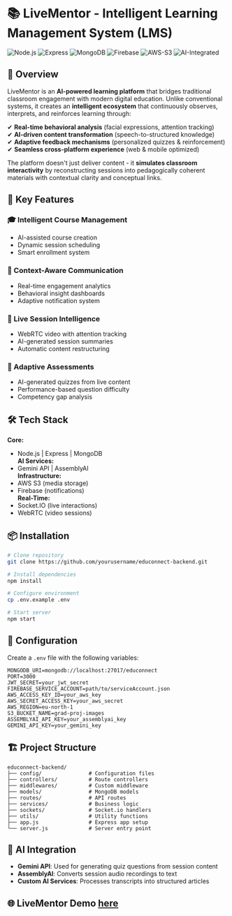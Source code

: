 # 📚 LiveMentor - Intelligent Learning Management System (LMS)

![Node.js](https://img.shields.io/badge/Node.js-18.x-green)
![Express](https://img.shields.io/badge/Express-4.x-lightgrey)
![MongoDB](https://img.shields.io/badge/MongoDB-6.x-brightgreen)
![Firebase](https://img.shields.io/badge/Firebase-Admin-yellow)
![AWS-S3](https://img.shields.io/badge/AWS-S3-orange)
![AI-Integrated](https://img.shields.io/badge/AI-Integrated-blueviolet)

## 🌟 Overview

LiveMentor is an **AI-powered learning platform** that bridges traditional classroom engagement with modern digital education. Unlike conventional systems, it creates an **intelligent ecosystem** that continuously observes, interprets, and reinforces learning through:

✔ **Real-time behavioral analysis** (facial expressions, attention tracking)  
✔ **AI-driven content transformation** (speech-to-structured knowledge)  
✔ **Adaptive feedback mechanisms** (personalized quizzes & reinforcement)  
✔ **Seamless cross-platform experience** (web & mobile optimized)  

The platform doesn't just deliver content - it **simulates classroom interactivity** by reconstructing sessions into pedagogically coherent materials with contextual clarity and conceptual links.

## 🚀 Key Features

### 🎓 Intelligent Course Management
- AI-assisted course creation
- Dynamic session scheduling
- Smart enrollment system

### 💬 Context-Aware Communication
- Real-time engagement analytics
- Behavioral insight dashboards
- Adaptive notification system

### 🎥 Live Session Intelligence
- WebRTC video with attention tracking
- AI-generated session summaries
- Automatic content restructuring

### 📝 Adaptive Assessments
- AI-generated quizzes from live content
- Performance-based question difficulty
- Competency gap analysis

## 🛠 Tech Stack

**Core:**
- Node.js | Express | MongoDB  
**AI Services:**
- Gemini API | AssemblyAI  
**Infrastructure:**
- AWS S3 (media storage)  
- Firebase (notifications)  
**Real-Time:**
- Socket.IO (live interactions)  
- WebRTC (video sessions)  

## 📦 Installation

```bash
# Clone repository
git clone https://github.com/yourusername/educonnect-backend.git

# Install dependencies
npm install

# Configure environment
cp .env.example .env

# Start server
npm start
```

## 🔧 Configuration

Create a `.env` file with the following variables:

```
MONGODB_URI=mongodb://localhost:27017/educonnect
PORT=3000
JWT_SECRET=your_jwt_secret
FIREBASE_SERVICE_ACCOUNT=path/to/serviceAccount.json
AWS_ACCESS_KEY_ID=your_aws_key
AWS_SECRET_ACCESS_KEY=your_aws_secret
AWS_REGION=eu-north-1
S3_BUCKET_NAME=grad-proj-images
ASSEMBLYAI_API_KEY=your_assemblyai_key
GEMINI_API_KEY=your_gemini_key
```

## 🏗️ Project Structure

```
educonnect-backend/
├── config/               # Configuration files
├── controllers/          # Route controllers
├── middlewares/          # Custom middleware
├── models/               # MongoDB models
├── routes/               # API routes
├── services/             # Business logic
├── sockets/              # Socket.io handlers
├── utils/                # Utility functions
├── app.js                # Express app setup
└── server.js             # Server entry point
```

## 🤖 AI Integration

- **Gemini API**: Used for generating quiz questions from session content
- **AssemblyAI**: Converts session audio recordings to text
- **Custom AI Services**: Processes transcripts into structured articles

## 🌐 LiveMentor Demo [here](https://drive.google.com/file/d/10x41-VtZgrzhKOABNqhf8W63z6f83enn/view)

